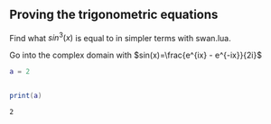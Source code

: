## Proving the trigonometric equations

Find what $sin^3(x)$ is equal to in simpler
terms with swan.lua.

Go into the complex domain with $sin(x)=\frac{e^{ix} - e^{-ix}}{2i}$

```lua
a = 2
```
```output[1](10/06/22 22:41:02)
```

```lua
print(a)
```
```output[2](10/06/22 22:41:02)
2
```
